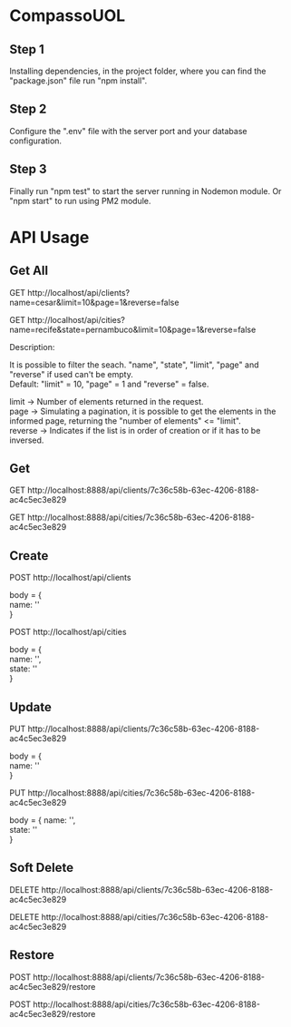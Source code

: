 # CompassoUOL  
  
## Step 1  
  
Installing dependencies, in the project folder, where you can find the "package.json" file run "npm install".  
  
## Step 2  
  
Configure the ".env" file with the server port and your database configuration.  
  
## Step 3  
  
Finally run "npm test" to start the server running in Nodemon module. Or "npm start" to run using PM2 module.  
   
# API Usage  
  
## Get All  
  
GET http://localhost/api/clients?name=cesar&limit=10&page=1&reverse=false  
  
GET http://localhost/api/cities?name=recife&state=pernambuco&limit=10&page=1&reverse=false  
  
Description:  
  
It is possible to filter the seach. "name", "state", "limit", "page" and "reverse" if used can't be empty.  
Default: "limit" = 10, "page" = 1 and "reverse" = false.  
  
limit -> Number of elements returned in the request.  
page -> Simulating a pagination, it is possible to get the elements in the informed page, returning the "number of elements" <= "limit".  
reverse -> Indicates if the list is in order of creation or if it has to be inversed.  
  
## Get  
  
GET http://localhost:8888/api/clients/7c36c58b-63ec-4206-8188-ac4c5ec3e829  
  
GET http://localhost:8888/api/cities/7c36c58b-63ec-4206-8188-ac4c5ec3e829  
  
## Create  
  
POST http://localhost/api/clients  
  
body = {  
   name: ''  
}  
  
POST http://localhost/api/cities  
  
body = {  
   name: '',  
   state: ''  
}  
  
## Update  
  
PUT http://localhost:8888/api/clients/7c36c58b-63ec-4206-8188-ac4c5ec3e829  
  
body = {  
   name: ''  
}  
  
PUT http://localhost:8888/api/cities/7c36c58b-63ec-4206-8188-ac4c5ec3e829  
  
body = { 
   name: '',  
   state: ''  
}  
  
## Soft Delete  
  
DELETE http://localhost:8888/api/clients/7c36c58b-63ec-4206-8188-ac4c5ec3e829  
  
DELETE http://localhost:8888/api/cities/7c36c58b-63ec-4206-8188-ac4c5ec3e829  
  
## Restore  
  
POST http://localhost:8888/api/clients/7c36c58b-63ec-4206-8188-ac4c5ec3e829/restore  
  
POST http://localhost:8888/api/cities/7c36c58b-63ec-4206-8188-ac4c5ec3e829/restore  
